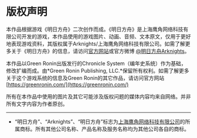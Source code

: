 # 版权声明

本作品根据游戏《明日方舟》二次创作而成。《明日方舟》是上海鹰角网络科技有限公司开发的游戏，本作品使用的游戏图片、动画、音频、文本原文，仅用于更好地表现游戏资料，其版权属于Arknights/上海鹰角网络科技有限公司。如需了解更多关于《明日方舟》的信息，请访问[官方网站](https://ak.hypergryph.com/)或官方微博 [@明日方舟Arknights](https://www.weibo.com/arknights)。

本作品以Green Ronin出版发行的Chronicle System（编年史系统）作为基础，修改扩编而成。由*Green Ronin Publishing, LLC.*保留所有权利。如需了解更多关于这个游戏系统的信息及Green Ronin的其它作品，请访问官方网站 [https://greenronin.com/](https://greenronin.com/)

所有在本作品中使用的图片及其它可能涉及版权问题的媒体内容均来自网络。并非所有文字内容为作者原创。

---

- “明日方舟”、“Arknights”、“明日方舟”标志为[上海鹰角网络科技有限公司](https://www.hypergryph.com/)的所属商标。所有其他公司名称、产品名称及服务名称均为其他公司各自的商标。

